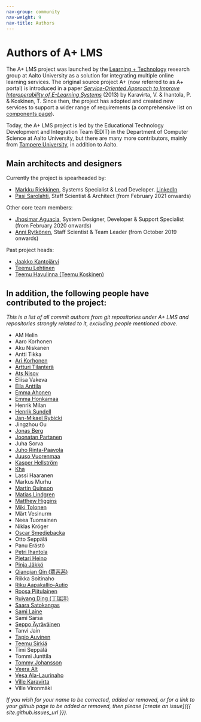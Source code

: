 ```yaml
---
nav-group: community
nav-weight: 9
nav-title: Authors
---
```

# Authors of A+ LMS

The A+ LMS project was launched by the [Learning + Technology](https://research.cs.aalto.fi/LeTech/) research group at Aalto University as a solution for integrating multiple online learning services.
The original source project A+ (now referred to as A+ portal) is introduced in a paper *[Service-Oriented Approach to Improve Interoperability of E-Learning Systems](http://dx.doi.org/10.1109/ICALT.2013.105)* (2013) by Karavirta, V. & Ihantola, P. & Koskinen, T.
Since then, the project has adopted and created new services to support a wider range of requirements (a comprehensive list on [components page](/components/)).

Today, the A+ LMS project is led by the Educational Technology Development and Integration Team (EDIT) in the Department of Computer Science at Aalto University,
but there are many more contributors,
mainly from [Tampere University](https://www.tuni.fi), in addition to Aalto.

## Main architects and designers

Currently the project is spearheaded by:

* [Markku Riekkinen](https://github.com/Mankro), Systems Specialist & Lead Developer. [LinkedIn](https://www.linkedin.com/in/markku-riekkinen-450267143/)
* [Pasi Sarolahti](https://github.com/PasiSa), Staff Scientist & Architect (from February 2021 onwards)

Other core team members:

* [Jhosimar Aguacia](https://github.com/jaguarfi), System Designer, Developer & Support Specialist (from February 2020 onwards)
* [Anni Rytkönen](https://github.com/annirytkonen), Staff Scientist & Team Leader (from October 2019 onwards)

Past project heads:

* [Jaakko Kantojärvi](https://github.com/raphendyr)
* [Teemu Lehtinen](https://github.com/teemulehtinen)
* [Teemu Havulinna (Teemu Koskinen)](https://github.com/havulinna)

## In addition, the following people have contributed to the project:

*This is a list of all commit authors from git repositories under A+ LMS and repositories strongly related to it, excluding people mentioned above.*

[start-of-contributors]: # (Following list is updated by a script, thus manual edits do not persist)

* AM Helin
* Aaro Korhonen
* Aku Niskanen
* Antti Tikka
* [Ari Korhonen](https://github.com/arikorhonen)
* [Artturi Tilanterä](https://github.com/atilante)
* [Ats Nisov](https://github.com/Rubinous)
* Eliisa Vakeva
* [Ella Anttila](https://github.com/etanttila)
* [Emma Ahonen](https://github.com/madaian)
* [Emma Honkamaa](https://github.com/ematan)
* Henrik Milan
* [Henrik Sundell](https://github.com/HenrikSundell)
* [Jan-Mikael Rybicki](https://github.com/janmikaelr)
* Jingzhou Ou
* [Jonas Berg](https://github.com/MrBerg)
* [Joonatan Partanen](https://github.com/jparta)
* Juha Sorva
* [Juho Rinta-Paavola](https://github.com/jrp6)
* [Juuso Vuorenmaa](https://github.com/zunde)
* [Kasper Hellström](https://github.com/X455u)
* [Kha](https://github.com/nlhkh)
* Lassi Haaranen
* Markus Murhu
* [Martin Quinson](https://github.com/mquinson)
* [Matias Lindgren](https://github.com/matiaslindgren)
* [Matthew Higgins](https://github.com/mtthwhggns)
* [Miki Tolonen](https://github.com/splyysh)
* Märt Vesinurm
* Neea Tuomainen
* Niklas Kröger
* [Oscar Smedjebacka](https://github.com/Osccu)
* Otto Seppälä
* Panu Erästö
* [Petri Ihantola](https://github.com/ihantola)
* [Pietari Heino](https://github.com/piehei)
* [Pinja Jäkkö](https://github.com/ppessi)
* [Qianqian Qin (覃茜茜)](https://github.com/QianqianQ)
* Riikka Soitinaho
* [Riku Aapakallio-Autio](https://github.com/rigperro)
* [Roosa Piitulainen](https://github.com/roosapi)
* [Ruiyang Ding (丁瑞洋)](https://github.com/JohnDing1995)
* [Saara Satokangas](https://github.com/saarasat)
* [Sami Laine](https://github.com/Gehock)
* Sami Sarsa
* [Seppo Äyräväinen](https://github.com/sayravai)
* Tanvi Jain
* [Tapio Auvinen](https://github.com/tsauvine)
* [Teemu Sirkiä](https://github.com/ttsirkia)
* Timi Seppälä
* Tommi Junttila
* [Tommy Johansson](https://github.com/polyure)
* [Veera Alt](https://github.com/veeraalt)
* [Vesa Ala-Laurinaho](https://github.com/alalav1)
* [Ville Karavirta](https://github.com/vkaravir)
* Ville Vironmäki

[end-of-contributors]: # (End of automatically updated list)

*If you wish for your name to be corrected, added or removed, or for a link to your github page to be added or removed, then please [create an issue]({{ site.github.issues_url }}).*

